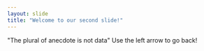 ```yaml
---
layout: slide
title: "Welcome to our second slide!"
---
```

"The plural of anecdote is not data" 
Use the left arrow to go back!
